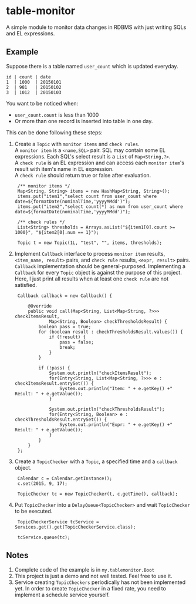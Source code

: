 # table-monitor
A simple module to monitor data changes in RDBMS with just writing SQLs and EL expressions.

## Example

Suppose there is a table named `user_count` which is updated everyday.

    id | count | date
    1  | 1000  | 20150101
    2  | 981   | 20150102
    3  | 1012  | 20150103
You want to be noticed when:

- `user_count.count` is less than 1000 
- Or more than one record is inserted into table in one day.
  
This can be done following these steps:

1. Create a `Topic` with `monitor items` and `check rules`.  
A `monitor item` is a `<name,SQL>` pair. SQL may contain some EL expressions. Each SQL's select result is a `List` of `Map<String,?>`.  
A `check rule` is an EL expression and can access each `monitor item`'s result with item's name in EL expression.  
A `check rule` should return true or false after evaluation.

        /** monitor items */
        Map<String, String> items = new HashMap<String, String>();
        items.put("item1","select count from user_count where date=${formatDate(nominalTime,'yyyyMMdd')");
        items.put("item2","select count(*) as num from user_count where date=${formatDate(nominalTime,'yyyyMMdd')");
        
		/** check rules */
        List<String> thresholds = Arrays.asList("${item1[0].count >= 1000}", "${item2[0].num == 1}");

		Topic t = new Topic(1L, "test", "", items, thresholds);

2. Implement `Callback` interface to process `monitor item` results, `<item_name, result>` pairs, and `check rule` results, `<expr, result>` pairs.  
`Callback` implementation should be general-purposed. Implementing a `Callback` for every `Topic` object is against the purpose of this project.  
Here, I just print all results when at least one `check rule` are not satisfied.  

		Callback callback = new Callback() {

			@Override
			public void call(Map<String, List<Map<String, ?>>> checkItemsResult,
					Map<String, Boolean> checkThresholdsResult) {
				boolean pass = true;
				for (boolean result : checkThresholdsResult.values()) {
					if (!result) {
						pass = false;
						break;
					}
				}

				if (!pass) {
					System.out.println("checkItemsResult");
					for(Entry<String, List<Map<String, ?>>> e : checkItemsResult.entrySet()) {
						System.out.println("Item: " + e.getKey() +" Result: " + e.getValue());
					}
					
					System.out.println("checkThresholdsResult");
					for(Entry<String, Boolean> e : checkThresholdsResult.entrySet()) {
						System.out.println("Expr: " + e.getKey() +" Result: " + e.getValue());
					}
				}
			}
		};

3. Create a `TopicChecker` with a `Topic`, a specified time and a `callback` object.  
		
		Calendar c = Calendar.getInstance();
		c.set(2015, 9, 17);

		TopicChecker tc = new TopicChecker(t, c.getTime(), callback);

4. Put `TopicChecker` into a `DelayQueue<TopicChecker>` and wait `TopicChecker` to be executed.

		TopicCheckerService tcService = Services.get().get(TopicCheckerService.class);

		tcService.queue(tc);
   
## Notes

1. Complete code of the example is in `my.tablemonitor.Boot`
2. This project is just a demo and not well tested. Feel free to use it.
3. Service creating `TopicCheckers` periodically has not been implemented yet. In order to create `TopicChecker` in a fixed rate, you need to implement a schedule service yourself.



 